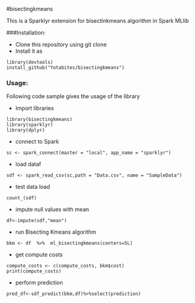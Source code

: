 #bisectingkmeans

This is a Sparklyr extension for bisectinkmeans algorithm in Spark MLlib

###Installation:

* Clone this repository using git clone
* Install it as
```
library(devtools)
install_github("Yotabites/bisectingkmeans")
```


### Usage:

Following code sample gives the usage of the library

* Import libraries
```
library(bisectingkmeans)
library(sparklyr)
library(dplyr)
```

* connect to Spark
```
sc <- spark_connect(master = "local", app_name = "sparklyr")
```
* load dataf
```
sdf <- spark_read_csv(sc,path = "Data.csv", name = "SampleData")
```
* test data load
```
count_(sdf)
```
* impute null values with mean
```
df<-impute(sdf,"mean")
```
* run Bisecting Kmeans algorithm
```
bkm <- df  %>%  ml_bisectingkmeans(centers=5L)

```

* get compute costs
```
compute_costs <- c(compute_costs, bkm$cost)
print(compute_costs)
```
* perform prediction
```
pred_df<-sdf_predict(bkm,df)%>%select(prediction)

```